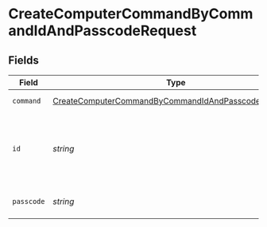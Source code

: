 # CreateComputerCommandByCommandIdAndPasscodeRequest


## Fields

| Field                                                                                                                               | Type                                                                                                                                | Required                                                                                                                            | Description                                                                                                                         |
| ----------------------------------------------------------------------------------------------------------------------------------- | ----------------------------------------------------------------------------------------------------------------------------------- | ----------------------------------------------------------------------------------------------------------------------------------- | ----------------------------------------------------------------------------------------------------------------------------------- |
| `command`                                                                                                                           | [CreateComputerCommandByCommandIdAndPasscodeCommand](../../models/operations/createcomputercommandbycommandidandpasscodecommand.md) | :heavy_check_mark:                                                                                                                  | Command to send                                                                                                                     |
| `id`                                                                                                                                | *string*                                                                                                                            | :heavy_check_mark:                                                                                                                  | Computer ID - supports comma separated values (e.g id/8,10,55)                                                                      |
| `passcode`                                                                                                                          | *string*                                                                                                                            | :heavy_check_mark:                                                                                                                  | Passcode to apply to device                                                                                                         |